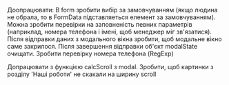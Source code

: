 Доопрацювати:
В form зробити вибір за замовчуванням (якщо людина не обрала, то в FormData підставляеться елемент за замовчуванням). Можна зробити перевірки на заповненість певних параметрів (наприклад, номера телефона і імені, щоб менеджер міг зв'язатися). 
Після відправки даних з модального вікна зробити, щоб модальне вікно саме закрилося.
Після завершення відправки об'єкт modalState очищати.
Зробити перевірку номера телефона (RegExp)

Допрацювати з функцією calcScroll з modal. Зробити, щоб картинки з розділу 'Наші роботи' не скакали на ширину scroll